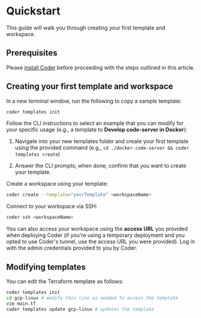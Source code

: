 # Quickstart

This guide will walk you through creating your first template and workspace.

## Prerequisites

Please [install Coder](./install.md) before proceeding with the steps outlined in this article.

## Creating your first template and workspace

In a new terminal window, run the following to copy a sample template:

```bash
coder templates init
```

Follow the CLI instructions to select an example that you can modify for your
specific usage (e.g., a template to **Develop code-server in Docker**):

1. Navigate into your new templates folder and create your first template using
   the provided command (e.g., `cd ./docker-code-server && coder templates create`)

1. Answer the CLI prompts; when done, confirm that you want to create your template.

Create a workspace using your template:

```bash
coder create --template="yourTemplate" <workspaceName>
```

Connect to your workspace via SSH:

```bash
coder ssh <workspaceName>
```

You can also access your workspace using the **access URL** you provided when
deploying Coder (if you're using a temporary deployment and you opted to use
Coder's tunnel, use the access URL you were provided). Log in with the admin
credentials provided to you by Coder.

## Modifying templates

You can edit the Terraform template as follows:

```sh
coder templates init
cd gcp-linux # modify this line as needed to access the template
vim main.tf
coder templates update gcp-linux # updates the template
```

